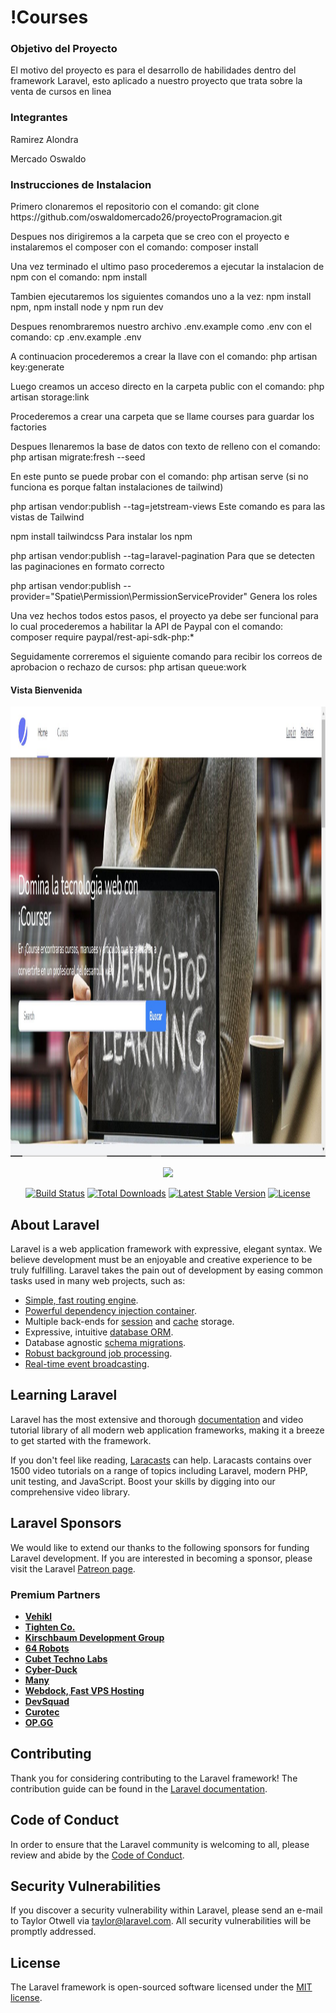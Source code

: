 <h1>!Courses</h1>

<h3> Objetivo del Proyecto </h3>

<p> El motivo del proyecto es para el desarrollo de habilidades dentro del framework Laravel, esto aplicado a nuestro proyecto que trata sobre la venta de cursos en linea </p>

<h3> Integrantes </h3>

<p>Ramirez Alondra</p>
<p>Mercado Oswaldo</p>

<h3> Instrucciones de Instalacion </h3>

<p>Primero clonaremos el repositorio con el comando: git clone https://github.com/oswaldomercado26/proyectoProgramacion.git </p>
<p>Despues nos dirigiremos a la carpeta que se creo con el proyecto e instalaremos el composer con el comando: composer install</p>
<p>Una vez terminado el ultimo paso procederemos a ejecutar la instalacion de npm con el comando: npm install</p>
<p>Tambien ejecutaremos los siguientes comandos uno a la vez: npm install npm, npm install node y npm run dev</p>
<p>Despues renombraremos nuestro archivo .env.example como .env con el comando: cp .env.example .env</p>
<p>A continuacion procederemos a crear la llave con el comando: php artisan key:generate</p>
<p>Luego creamos un acceso directo en la carpeta public con el comando: php artisan storage:link </p>
<p>Procederemos a crear una carpeta que se llame courses para guardar los factories </p>
<p>Despues llenaremos la base de datos con texto de relleno con el comando: php artisan migrate:fresh --seed </p>
<p>En este punto se puede probar con el comando: php artisan serve (si no funciona es porque faltan instalaciones de tailwind)</p>
<p>php artisan vendor:publish --tag=jetstream-views Este comando es para las vistas de Tailwind</p>
<p>npm install tailwindcss Para instalar los npm</p>
<p>php artisan vendor:publish --tag=laravel-pagination Para que se detecten las paginaciones en formato correcto </p>
<p>php artisan vendor:publish --provider="Spatie\Permission\PermissionServiceProvider" Genera los roles </p>
<p>Una vez hechos todos estos pasos, el proyecto ya debe ser funcional para lo cual procederemos a habilitar la API de Paypal 
con el comando: composer require paypal/rest-api-sdk-php:* </p>
<p>Seguidamente correremos el siguiente comando para recibir los correos de aprobacion o rechazo de cursos: php artisan queue:work </p>
<h4> Vista Bienvenida </h4>
<img class="imagenDerecha" src="/public/img/home/Bienvenida.JPG"  width="1280" height="720">

<p align="center"><a href="https://laravel.com" target="_blank"><img src="https://raw.githubusercontent.com/laravel/art/master/logo-lockup/5%20SVG/2%20CMYK/1%20Full%20Color/laravel-logolockup-cmyk-red.svg" width="400"></a></p>

<p align="center">
<a href="https://travis-ci.org/laravel/framework"><img src="https://travis-ci.org/laravel/framework.svg" alt="Build Status"></a>
<a href="https://packagist.org/packages/laravel/framework"><img src="https://img.shields.io/packagist/dt/laravel/framework" alt="Total Downloads"></a>
<a href="https://packagist.org/packages/laravel/framework"><img src="https://img.shields.io/packagist/v/laravel/framework" alt="Latest Stable Version"></a>
<a href="https://packagist.org/packages/laravel/framework"><img src="https://img.shields.io/packagist/l/laravel/framework" alt="License"></a>
</p>

## About Laravel

Laravel is a web application framework with expressive, elegant syntax. We believe development must be an enjoyable and creative experience to be truly fulfilling. Laravel takes the pain out of development by easing common tasks used in many web projects, such as:

- [Simple, fast routing engine](https://laravel.com/docs/routing).
- [Powerful dependency injection container](https://laravel.com/docs/container).
- Multiple back-ends for [session](https://laravel.com/docs/session) and [cache](https://laravel.com/docs/cache) storage.
- Expressive, intuitive [database ORM](https://laravel.com/docs/eloquent).
- Database agnostic [schema migrations](https://laravel.com/docs/migrations).
- [Robust background job processing](https://laravel.com/docs/queues).
- [Real-time event broadcasting](https://laravel.com/docs/broadcasting).


## Learning Laravel

Laravel has the most extensive and thorough [documentation](https://laravel.com/docs) and video tutorial library of all modern web application frameworks, making it a breeze to get started with the framework.

If you don't feel like reading, [Laracasts](https://laracasts.com) can help. Laracasts contains over 1500 video tutorials on a range of topics including Laravel, modern PHP, unit testing, and JavaScript. Boost your skills by digging into our comprehensive video library.

## Laravel Sponsors

We would like to extend our thanks to the following sponsors for funding Laravel development. If you are interested in becoming a sponsor, please visit the Laravel [Patreon page](https://patreon.com/taylorotwell).

### Premium Partners

- **[Vehikl](https://vehikl.com/)**
- **[Tighten Co.](https://tighten.co)**
- **[Kirschbaum Development Group](https://kirschbaumdevelopment.com)**
- **[64 Robots](https://64robots.com)**
- **[Cubet Techno Labs](https://cubettech.com)**
- **[Cyber-Duck](https://cyber-duck.co.uk)**
- **[Many](https://www.many.co.uk)**
- **[Webdock, Fast VPS Hosting](https://www.webdock.io/en)**
- **[DevSquad](https://devsquad.com)**
- **[Curotec](https://www.curotec.com/services/technologies/laravel/)**
- **[OP.GG](https://op.gg)**

## Contributing

Thank you for considering contributing to the Laravel framework! The contribution guide can be found in the [Laravel documentation](https://laravel.com/docs/contributions).

## Code of Conduct

In order to ensure that the Laravel community is welcoming to all, please review and abide by the [Code of Conduct](https://laravel.com/docs/contributions#code-of-conduct).

## Security Vulnerabilities

If you discover a security vulnerability within Laravel, please send an e-mail to Taylor Otwell via [taylor@laravel.com](mailto:taylor@laravel.com). All security vulnerabilities will be promptly addressed.

## License

The Laravel framework is open-sourced software licensed under the [MIT license](https://opensource.org/licenses/MIT).
